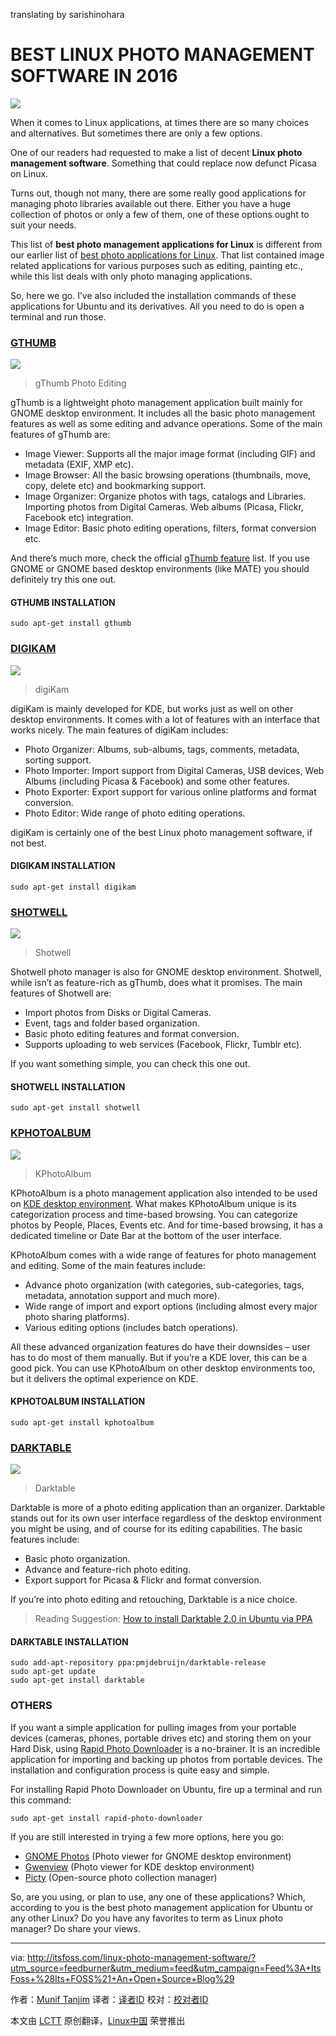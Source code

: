 translating by sarishinohara

BEST LINUX PHOTO MANAGEMENT SOFTWARE IN 2016
=============================================

![](http://itsfoss.com/wp-content/uploads/2016/05/Best-Linux-Photo-Management-Software.jpg)

When it comes to Linux applications, at times there are so many choices and alternatives. But sometimes there are only a few options.

One of our readers had requested to make a list of decent **Linux photo management software**. Something that could replace now defunct Picasa on Linux.

Turns out, though not many, there are some really good applications for managing photo libraries available out there. Either you have a huge collection of photos or only a few of them, one of these options ought to suit your needs.

This list of **best photo management applications for Linux** is different from our earlier list of [best photo applications for Linux][1]. That list contained image related applications for various purposes such as editing, painting etc., while this list deals with only photo managing applications.

So, here we go. I’ve also included the installation commands of these applications for Ubuntu and its derivatives. All you need to do is open a terminal and run those.

### [GTHUMB](https://wiki.gnome.org/Apps/gthumb)

![](http://itsfoss.com/wp-content/uploads/2016/05/gThumb-1-1024x540.jpg)
>gThumb Photo Editing

gThumb is a lightweight photo management application built mainly for GNOME desktop environment. It includes all the basic photo management features as well as some editing and advance operations. Some of the main features of gThumb are:

- Image Viewer: Supports all the major image format (including GIF) and metadata (EXIF, XMP etc).
- Image Browser: All the basic browsing operations (thumbnails, move, copy, delete etc) and bookmarking support.
- Image Organizer: Organize photos with tags, catalogs and Libraries. Importing photos from Digital Cameras. Web albums (Picasa, Flickr, Facebook etc) integration.
- Image Editor: Basic photo editing operations, filters, format conversion etc.

And there’s much more, check the official [gThumb feature][2] list. If you use GNOME or GNOME based desktop environments (like MATE) you should definitely try this one out.

#### GTHUMB INSTALLATION

```
sudo apt-get install gthumb
```


### [DIGIKAM][3]

![](http://itsfoss.com/wp-content/uploads/2016/05/digiKam-1-1024x540.png)
>digiKam

digiKam is mainly developed for KDE, but works just as well on other desktop environments. It comes with a lot of features with an interface that works nicely. The main features of digiKam includes:

- Photo Organizer: Albums, sub-albums, tags, comments, metadata, sorting support.
- Photo Importer: Import support from Digital Cameras, USB devices, Web Albums (including Picasa & Facebook) and some other features.
- Photo Exporter: Export support for various online platforms and format conversion.
- Photo Editor: Wide range of photo editing operations.

digiKam is certainly one of the best Linux photo management software, if not best.

#### DIGIKAM INSTALLATION

```
sudo apt-get install digikam
```

### [SHOTWELL][4]

![](http://itsfoss.com/wp-content/uploads/2016/05/Shotwell-1-1024x540.png)
>Shotwell

Shotwell photo manager is also for GNOME desktop environment. Shotwell, while isn’t as feature-rich as gThumb, does what it promises. The main features of Shotwell are:

- Import photos from Disks or Digital Cameras.
- Event, tags and folder based organization.
- Basic photo editing features and format conversion.
- Supports uploading to web services (Facebook, Flickr, Tumblr etc).

If you want something simple, you can check this one out.

#### SHOTWELL INSTALLATION

```
sudo apt-get install shotwell
```

### [KPHOTOALBUM][5]

![](http://itsfoss.com/wp-content/uploads/2016/05/KPhotoAlbum-1-1024x540.png)
>KPhotoAlbum

KPhotoAlbum is a photo management application also intended to be used on [KDE desktop environment][6]. What makes KPhotoAlbum unique is its categorization process and time-based browsing. You can categorize photos by People, Places, Events etc. And for time-based browsing, it has a dedicated timeline or Date Bar at the bottom of the user interface.

KPhotoAlbum comes with a wide range of features for photo management and editing. Some of the main features include:

- Advance photo organization (with categories, sub-categories, tags, metadata, annotation support and much more).
- Wide range of import and export options (including almost every major photo sharing platforms).
- Various editing options (includes batch operations).

All these advanced organization features do have their downsides – user has to do most of them manually. But if you’re a KDE lover, this can be a good pick. You can use KPhotoAlbum on other desktop environments too, but it delivers the optimal experience on KDE.

#### KPHOTOALBUM INSTALLATION

```
sudo apt-get install kphotoalbum
```

### [DARKTABLE][7]

![](http://itsfoss.com/wp-content/uploads/2016/05/darktable-1-1024x540.png)
>Darktable

Darktable is more of a photo editing application than an organizer. Darktable stands out for its own user interface regardless of the desktop environment you might be using, and of course for its editing capabilities. The basic features include:

- Basic photo organization.
- Advance and feature-rich photo editing.
- Export support for Picasa & Flickr and format conversion.

If you’re into photo editing and retouching, Darktable is a nice choice.

> Reading Suggestion: [How to install Darktable 2.0 in Ubuntu via PPA][8]

#### DARKTABLE INSTALLATION

```
sudo add-apt-repository ppa:pmjdebruijn/darktable-release
sudo apt-get update
sudo apt-get install darktable
```

### OTHERS

If you want a simple application for pulling images from your portable devices (cameras, phones, portable drives etc) and storing them on your Hard Disk, using [Rapid Photo Downloader][9] is a no-brainer. It is an incredible application for importing and backing up photos from portable devices. The installation and configuration process is quite easy and simple.

For installing Rapid Photo Downloader on Ubuntu, fire up a terminal and run this command:

```
sudo apt-get install rapid-photo-downloader
```

If you are still interested in trying a few more options, here you go:

- [GNOME Photos][10] (Photo viewer for GNOME desktop environment)
- [Gwenview][11] (Photo viewer for KDE desktop environment)
- [Picty][12] (Open-source photo collection manager)

So, are you using, or plan to use, any one of these applications? Which, according to you is the best photo management application for Ubuntu or any other Linux? Do you have any favorites to term as Linux photo manager? Do share your views.


----------
via: http://itsfoss.com/linux-photo-management-software/?utm_source=feedburner&utm_medium=feed&utm_campaign=Feed%3A+ItsFoss+%28Its+FOSS%21+An+Open+Source+Blog%29 

作者：[Munif Tanjim][a]
译者：[译者ID](https://github.com/译者ID)
校对：[校对者ID](https://github.com/校对者ID)

本文由 [LCTT](https://github.com/LCTT/TranslateProject) 原创翻译，[Linux中国](https://linux.cn/) 荣誉推出

[a]: http://itsfoss.com/author/munif/
[1]: http://itsfoss.com/image-applications-ubuntu-linux/
[2]: https://wiki.gnome.org/Apps/gthumb/features
[3]: https://www.digikam.org/
[4]: https://wiki.gnome.org/Apps/Shotwell
[5]: https://www.kphotoalbum.org/
[6]: https://www.kde.org/
[7]: http://www.darktable.org/
[8]: http://itsfoss.com/darktable-20-released-installation-ppa/
[9]: http://www.damonlynch.net/rapid/index.html
[10]: https://wiki.gnome.org/Apps/Photos
[11]: https://userbase.kde.org/Gwenview
[12]: https://github.com/spillz/picty
